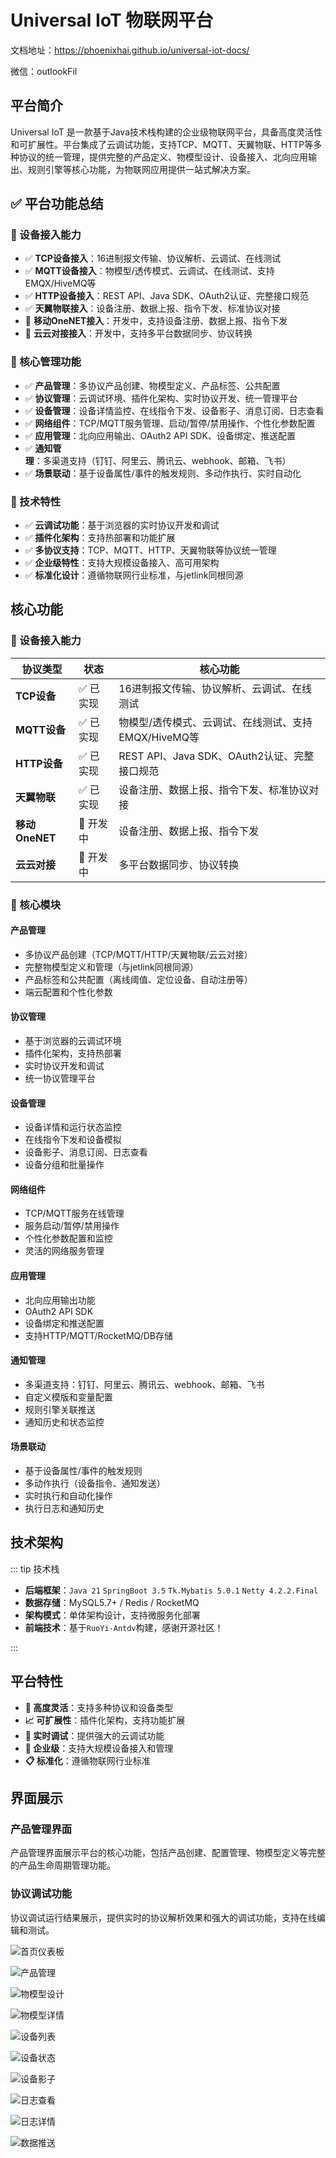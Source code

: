 
# Universal IoT 物联网平台


文档地址：https://phoenixhai.github.io/universal-iot-docs/

微信：outlookFil


## 平台简介

Universal IoT 是一款基于Java技术栈构建的企业级物联网平台，具备高度灵活性和可扩展性。平台集成了云调试功能，支持TCP、MQTT、天翼物联、HTTP等多种协议的统一管理，提供完整的产品定义、物模型设计、设备接入、北向应用输出、规则引擎等核心功能，为物联网应用提供一站式解决方案。

## ✅ 平台功能总结

### 🚀 设备接入能力
- ✅ **TCP设备接入**：16进制报文传输、协议解析、云调试、在线测试
- ✅ **MQTT设备接入**：物模型/透传模式、云调试、在线测试、支持EMQX/HiveMQ等
- ✅ **HTTP设备接入**：REST API、Java SDK、OAuth2认证、完整接口规范
- ✅ **天翼物联接入**：设备注册、数据上报、指令下发、标准协议对接
- 🔄 **移动OneNET接入**：开发中，支持设备注册、数据上报、指令下发
- 🔄 **云云对接接入**：开发中，支持多平台数据同步、协议转换

### 🎯 核心管理功能
- ✅ **产品管理**：多协议产品创建、物模型定义、产品标签、公共配置
- ✅ **协议管理**：云调试环境、插件化架构、实时协议开发、统一管理平台
- ✅ **设备管理**：设备详情监控、在线指令下发、设备影子、消息订阅、日志查看
- ✅ **网络组件**：TCP/MQTT服务管理、启动/暂停/禁用操作、个性化参数配置
- ✅ **应用管理**：北向应用输出、OAuth2 API SDK、设备绑定、推送配置
- ✅ **通知管理**：多渠道支持（钉钉、阿里云、腾讯云、webhook、邮箱、飞书）
- ✅ **场景联动**：基于设备属性/事件的触发规则、多动作执行、实时自动化

### 🔧 技术特性
- ✅ **云调试功能**：基于浏览器的实时协议开发和调试
- ✅ **插件化架构**：支持热部署和功能扩展
- ✅ **多协议支持**：TCP、MQTT、HTTP、天翼物联等协议统一管理
- ✅ **企业级特性**：支持大规模设备接入、高可用架构
- ✅ **标准化设计**：遵循物联网行业标准，与jetlink同根同源

## 核心功能

### 🚀 设备接入能力

| 协议类型 | 状态 | 核心功能 |
|---------|------|----------|
| **TCP设备** | ✅ 已实现 | 16进制报文传输、协议解析、云调试、在线测试 |
| **MQTT设备** | ✅ 已实现 | 物模型/透传模式、云调试、在线测试、支持EMQX/HiveMQ等 |
| **HTTP设备** | ✅ 已实现 | REST API、Java SDK、OAuth2认证、完整接口规范 |
| **天翼物联** | ✅ 已实现 | 设备注册、数据上报、指令下发、标准协议对接 |
| **移动OneNET** | 🔄 开发中 | 设备注册、数据上报、指令下发 |
| **云云对接** | 🔄 开发中 | 多平台数据同步、协议转换 |

### 🎯 核心模块

#### 产品管理
- 多协议产品创建（TCP/MQTT/HTTP/天翼物联/云云对接）
- 完整物模型定义和管理（与jetlink同根同源）
- 产品标签和公共配置（离线阈值、定位设备、自动注册等）
- 端云配置和个性化参数

#### 协议管理
- 基于浏览器的云调试环境
- 插件化架构，支持热部署
- 实时协议开发和调试
- 统一协议管理平台

#### 设备管理
- 设备详情和运行状态监控
- 在线指令下发和设备模拟
- 设备影子、消息订阅、日志查看
- 设备分组和批量操作

#### 网络组件
- TCP/MQTT服务在线管理
- 服务启动/暂停/禁用操作
- 个性化参数配置和监控
- 灵活的网络服务管理

#### 应用管理
- 北向应用输出功能
- OAuth2 API SDK
- 设备绑定和推送配置
- 支持HTTP/MQTT/RocketMQ/DB存储

#### 通知管理
- 多渠道支持：钉钉、阿里云、腾讯云、webhook、邮箱、飞书
- 自定义模版和变量配置
- 规则引擎关联推送
- 通知历史和状态监控

#### 场景联动
- 基于设备属性/事件的触发规则
- 多动作执行（设备指令、通知发送）
- 实时执行和自动化操作
- 执行日志和通知历史

## 技术架构

::: tip 技术栈

- **后端框架**：`Java 21` `SpringBoot 3.5` `Tk.Mybatis 5.0.1` `Netty 4.2.2.Final`
- **数据存储**：MySQL5.7+ / Redis / RocketMQ
- **架构模式**：单体架构设计，支持微服务化部署
- **前端技术**：基于`RuoYi-Antdv`构建，感谢开源社区！

:::

## 平台特性

- **🔧 高度灵活**：支持多种协议和设备类型
- **📈 可扩展性**：插件化架构，支持功能扩展
- **🐛 实时调试**：提供强大的云调试功能
- **🏢 企业级**：支持大规模设备接入和管理
- **📋 标准化**：遵循物联网行业标准

## 界面展示

### 产品管理界面

产品管理界面展示平台的核心功能，包括产品创建、配置管理、物模型定义等完整的产品生命周期管理功能。

### 协议调试功能

协议调试运行结果展示，提供实时的协议解析效果和强大的调试功能，支持在线编辑和测试。

![首页仪表板](images/image-20250618153147421.png)


![产品管理](images/image-20250618153849308.png)

![物模型设计](images/image-20250618154116767.png)

![物模型详情](images/image-20250618154255040.png)

![设备列表](images/image-20250618154523702.png)


![设备状态](images/image-20250618154604068.png)


![设备影子](images/image-20250618154629567.png)

![日志查看](images/image-20250618154651955.png)


![日志详情](images/image-20250618154731766.png)


![数据推送](images/image-20250618154856527.png)


